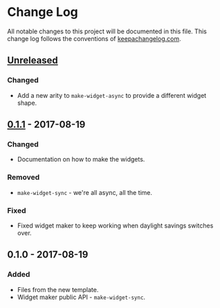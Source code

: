 # Change Log
All notable changes to this project will be documented in this file. This change log follows the conventions of [keepachangelog.com](http://keepachangelog.com/).

## [Unreleased]
### Changed
- Add a new arity to `make-widget-async` to provide a different widget shape.

## [0.1.1] - 2017-08-19
### Changed
- Documentation on how to make the widgets.

### Removed
- `make-widget-sync` - we're all async, all the time.

### Fixed
- Fixed widget maker to keep working when daylight savings switches over.

## 0.1.0 - 2017-08-19
### Added
- Files from the new template.
- Widget maker public API - `make-widget-sync`.

[Unreleased]: https://github.com/your-name/investment-overview/compare/0.1.1...HEAD
[0.1.1]: https://github.com/your-name/investment-overview/compare/0.1.0...0.1.1
